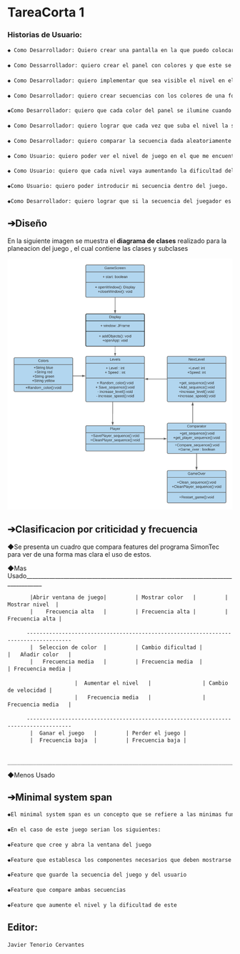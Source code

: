# TareaCorta 1
### Historias de Usuario:
```markdown
◆ Como Desarrollador: Quiero crear una pantalla en la que puedo colocar los demás componentes del juego.

◆ Como Dessarrollador: quiero crear el panel con colores y que este se muestre en pantalla.

◆ Como Desarrollador: quiero implementar que sea visible el nivel en el que se encuentra el jugador.

◆ Como Desarrollador: quiero crear secuencias con los colores de una forma aleatoria.

◆Como Desarrollador: quiero que cada color del panel se ilumine cuando corresponda en la secuencia.

◆ Como Desarrollador: quiero lograr que cada vez que suba el nivel la secuencia aumente y sea mas rapida.

◆ Como Desarrollador: quiero comparar la secuencia dada aleatoriamente con la del jugador.

◆ Como Usuario: quiero poder ver el nivel de juego en el que me encuentro.

◆ Como Usuario: quiero que cada nivel vaya aumentando la dificultad del juego.

◆Como Usuario: quiero poder introducir mi secuencia dentro del juego.

◆Como Desarrollador: quiero lograr que si la secuencia del juegador es diferente a la del juego , este se reinicie.
```

## ➔Diseño
En la siguiente imagen se muestra el **diagrama de clases** realizado para la planeacion del juego , el cual contiene las clases y subclases

![Diagrama de Clases 1](https://raw.githubusercontent.com/JavsRecTc02/TareaCorta/gh-pages/SimonTec%20(1).png)

## ➔Clasificacion por criticidad y frecuencia
◆Se presenta un cuadro que compara features del programa SimonTec para ver de una forma mas clara el uso de estos.

◆Mas Usado____________________________________________________________________________________

           |Abrir ventana de juego|         | Mostrar color   |         |  Mostrar nivel  |
           |    Frecuencia alta   |         | Frecuencia alta |         | Frecuencia alta |
 
          ------------------------------------------------------------------------------------
           |  Seleccion de color  |         | Cambio dificultad |         |   Añadir color   |     
           |   Frecuencia media   |         | Frecuencia media  |         | Frecuencia media |
           
                         |  Aumentar el nivel   |                | Cambio de velocidad |             
                         |   Frecuencia media   |                |  Frecuencia media   |
                         
          ------------------------------------------------------------------------------------               
           |  Ganar el juego   |         | Perder el juego |             
           |  Frecuencia baja  |         | Frecuencia baja |      
            
            ___________________________________________________________________________________
◆Menos Usado

## ➔Minimal system span
```markdown
◆El minimal system span es un concepto que se refiere a las minimas funciones, clases o features que debe tener un programa para ser funcional.

◆En el caso de este juego serian los siguientes:

◆Feature que cree y abra la ventana del juego

◆Feature que establesca los componentes necesarios que deben mostrarse en pantalla

◆Feature que guarde la secuencia del juego y del usuario

◆Feature que compare ambas secuencias

◆Feature que aumente el nivel y la dificultad de este
```

## Editor:
```markdown
Javier Tenorio Cervantes
```

